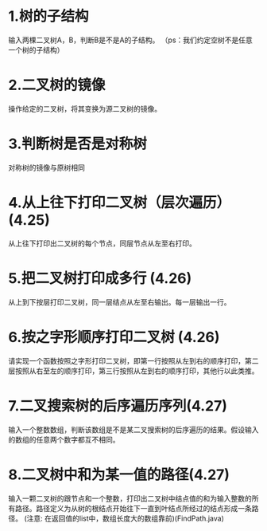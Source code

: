 # 1.树的子结构
输入两棵二叉树A，B，判断B是不是A的子结构。
（ps：我们约定空树不是任意一个树的子结构）

# 2.二叉树的镜像
操作给定的二叉树，将其变换为源二叉树的镜像。

# 3.判断树是否是对称树
对称树的镜像与原树相同

# 4.从上往下打印二叉树（层次遍历）(4.25)
从上往下打印出二叉树的每个节点，同层节点从左至右打印。

# 5.把二叉树打印成多行 (4.26)
从上到下按层打印二叉树，同一层结点从左至右输出。每一层输出一行。

# 6.按之字形顺序打印二叉树 (4.26)
请实现一个函数按照之字形打印二叉树，即第一行按照从左到右的顺序打印，第二层按照从右至左的顺序打印，第三行按照从左到右的顺序打印，其他行以此类推。

# 7.二叉搜索树的后序遍历序列(4.27)
输入一个整数数组，判断该数组是不是某二叉搜索树的后序遍历的结果。假设输入的数组的任意两个数字都互不相同。

# 8.二叉树中和为某一值的路径(4.27)
输入一颗二叉树的跟节点和一个整数，打印出二叉树中结点值的和为输入整数的所有路径。路径定义为从树的根结点开始往下一直到叶结点所经过的结点形成一条路径。
(注意: 在返回值的list中，数组长度大的数组靠前)(FindPath.java)